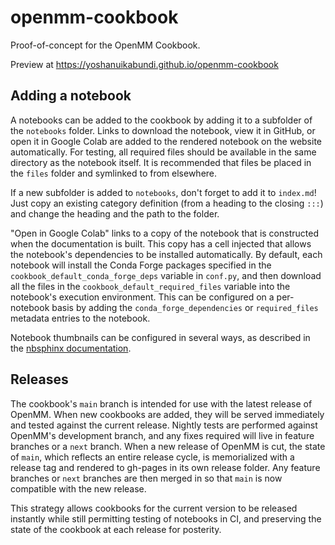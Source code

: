 # openmm-cookbook
Proof-of-concept for the OpenMM Cookbook.

Preview at https://yoshanuikabundi.github.io/openmm-cookbook

## Adding a notebook

A notebooks can be added to the cookbook by adding it to a subfolder of the `notebooks` folder. Links to download the notebook, view it in GitHub, or open it in Google Colab are added to the rendered notebook on the website automatically. For testing, all required files should be available in the same directory as the notebook itself. It is recommended that files be placed in the `files` folder and symlinked to from elsewhere.

If a new subfolder is added to `notebooks`, don't forget to add it to `index.md`! Just copy an existing category definition (from a heading to the closing `:::`) and change the heading and the path to the folder.

"Open in Google Colab" links to a copy of the notebook that is constructed when the documentation is built. This copy has a cell injected that allows the notebook's dependencies to be installed automatically. By default, each notebook will install the Conda Forge packages specified in the `cookbook_default_conda_forge_deps` variable in `conf.py`, and then download all the files in the `cookbook_default_required_files` variable into the notebook's execution environment. This can be configured on a per-notebook basis by adding the `conda_forge_dependencies` or `required_files` metadata entries to the notebook.

Notebook thumbnails can be configured in several ways, as described in the [nbsphinx documentation].

## Releases

The cookbook's `main` branch is intended for use with the latest release of OpenMM. When new cookbooks are added, they will be served immediately and tested against the current release. Nightly tests are performed against OpenMM's development branch, and any fixes required will live in feature branches or a `next` branch. When a new release of OpenMM is cut, the state of `main`, which reflects an entire release cycle, is memorialized with a release tag and rendered to gh-pages in its own release folder. Any feature branches or `next` branches are then merged in so that `main` is now compatible with the new release.

This strategy allows cookbooks for the current version to be released instantly while still permitting testing of notebooks in CI, and preserving the state of the cookbook at each release for posterity.

[nbsphinx documentation]: https://nbsphinx.readthedocs.io/en/0.8.7/subdir/gallery.html